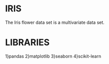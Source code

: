 # IRIS

The Iris flower data set is a multivariate data set.

# LIBRARIES
1}pandas
2}matplotlib
3}seaborn
4}scikit-learn
